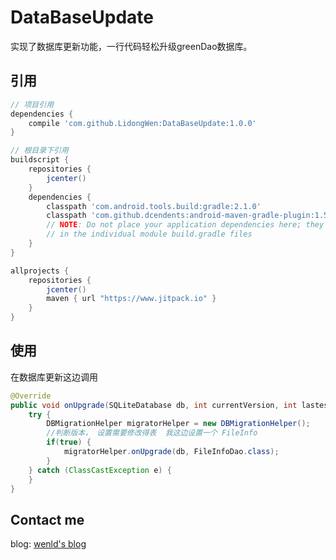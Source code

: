 # DataBaseUpdate
实现了数据库更新功能，一行代码轻松升级greenDao数据库。

## 引用
```groovy
// 项目引用
dependencies {
    compile 'com.github.LidongWen:DataBaseUpdate:1.0.0'
}

// 根目录下引用
buildscript {
    repositories {
        jcenter()
    }
    dependencies {
        classpath 'com.android.tools.build:gradle:2.1.0'
        classpath 'com.github.dcendents:android-maven-gradle-plugin:1.5'
        // NOTE: Do not place your application dependencies here; they belong
        // in the individual module build.gradle files
    }
}

allprojects {
    repositories {
        jcenter()
        maven { url "https://www.jitpack.io" }
    }
}
```
## 使用
在数据库更新这边调用

```java
@Override
public void onUpgrade(SQLiteDatabase db, int currentVersion, int lastestVersion) {
    try {
        DBMigrationHelper migratorHelper = new DBMigrationHelper();
        //判断版本， 设置需要修改得表  我这边设置一个 FileInfo
        if(true) {
            migratorHelper.onUpgrade(db, FileInfoDao.class);
        }
    } catch (ClassCastException e) {
    }
}
```

## Contact me
blog: [wenld's blog](http://blog.csdn.net/sinat_15877283)
